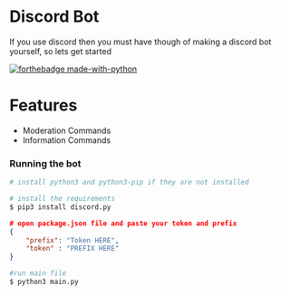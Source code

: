 # Discord Bot
If you use discord then you must have though of making a discord bot yourself, so lets get started  

[![forthebadge made-with-python](http://ForTheBadge.com/images/badges/made-with-python.svg)](https://www.python.org/)

# Features
- Moderation Commands
- Information Commands

### Running the bot

````python
# install python3 and python3-pip if they are not installed

# install the requirements
$ pip3 install discord.py
````
````json
# open package.json file and paste your token and prefix 
{
	"prefix": "Token HERE",
	"token" : "PREFIX HERE"
}
````
````python
#run main file
$ python3 main.py 
````